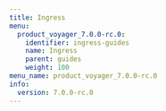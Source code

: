 ```yaml
---
title: Ingress
menu:
  product_voyager_7.0.0-rc.0:
    identifier: ingress-guides
    name: Ingress
    parent: guides
    weight: 100
menu_name: product_voyager_7.0.0-rc.0
info:
  version: 7.0.0-rc.0
---
```


